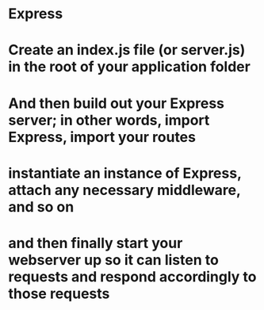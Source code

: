 # Express

# Create an index.js file (or server.js) in the root of your application folder
# And then build out your Express server; in other words, import Express, import your routes
# instantiate an instance of Express, attach any necessary middleware, and so on
# and then finally start your webserver up so it can listen to requests and respond accordingly to those requests

